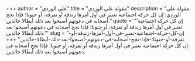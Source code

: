 +++
author = "علي الوردي"
title = "مقولة علي الوردي"
description = "مقولة علي الوردي: إن كل حركة اجتماعية تعتبر في أول أمرها زندقة أو تفرقة، أو جنونا؛ فإذا نجح أصحابه في دعوتهم أصبحوا بعد ذلك أبطالا خالدين."
quote = '''إن كل حركة اجتماعية تعتبر في أول أمرها زندقة أو تفرقة، أو جنونا؛ فإذا نجح أصحابه في دعوتهم أصبحوا بعد ذلك أبطالا خالدين.''' 
slug = "إن-كل-حركة-اجتماعية-تعتبر-في-أول-أمرها-زندقة-أو-تفرقة-أو-جنونا؛-فإذا-نجح-أصحابه-في-دعوتهم-أصبحوا-بعد-ذلك-أبطالا-خالدين"
+++
إن كل حركة اجتماعية تعتبر في أول أمرها زندقة أو تفرقة، أو جنونا؛ فإذا نجح أصحابه في دعوتهم أصبحوا بعد ذلك أبطالا خالدين.
